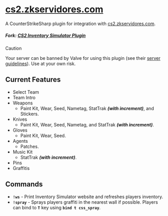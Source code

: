 ﻿# [cs2.zkservidores.com](https://cs2.zkservidores.com)
A CounterStrikeSharp plugin for integration with [cs2.zkservidores.com](https://cs2.zkservidores.com).

##### Fork: [CS2 Inventory Simulator Plugin](https://github.com/ianlucas/cs2-inventory-simulator-plugin)

> [!CAUTION]  
> Your server can be banned by Valve for using this plugin (see their [server guidelines](https://blog.counter-strike.net/index.php/server_guidelines)). Use at your own risk.

## Current Features
- Select Team
- Team Intro
- Weapons
  - Paint Kit, Wear, Seed, Nametag, StatTrak ***(with increment)***, and Stickers.
- Knives
  - Paint Kit, Wear, Seed, Nametag, and StatTrak ***(with increment)***.
- Gloves
  - Paint Kit, Wear, Seed.
- Agents
  - Patches.
- Music Kit
  - StatTrak ***(with increment)***.
- Pins
- Graffitis

## Commands
- **`!ws`** - Print Inventory Simulator website and refreshes players inventory.
- **`!spray`** - Sprays players graffiti in the nearest wall if possible. Players can bind to **`T`** key using **`bind t css_spray`**.
